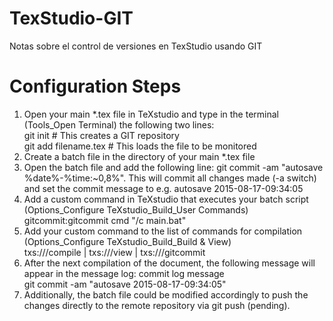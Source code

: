 # TexStudio-GIT
Notas sobre el control de versiones en TexStudio usando GIT

# Configuration Steps
1. Open your main *.tex file in TeXstudio and type in the terminal (Tools_Open Terminal) the following two lines:  
   git init               # This creates a GIT repository  
   git add filename.tex   # This loads the file to be monitored
2. Create a batch file in the directory of your main *.tex file
3. Open the batch file and add the following line: git commit -am "autosave %date%-%time:~0,8%". This will commit all changes made (-a switch) and set the commit message to e.g. autosave 2015-08-17-09:34:05
4. Add a custom command in TeXstudio that executes your batch script (Options_Configure TeXstudio_Build_User Commands)  
   gitcommit:gitcommit      cmd "/c main.bat"
5. Add your custom command to the list of commands for compilation (Options_Configure TeXstudio_Build_Build & View)  
   txs:///compile | txs:///view | txs:///gitcommit
6. After the next compilation of the document, the following message will appear in the message log: commit log message  
   git commit -am "autosave 2015-08-17-09:34:05"
7. Additionally, the batch file could be modified accordingly to push the changes directly to the remote repository via git push (pending).
